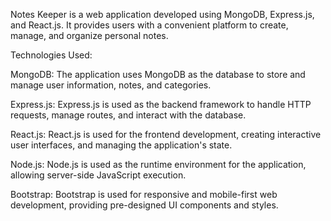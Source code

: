 
Notes Keeper is a web application developed using MongoDB, Express.js, and React.js. It provides users with a convenient platform to create, manage, and organize personal notes. 

Technologies Used:

MongoDB: The application uses MongoDB as the database to store and manage user information, notes, and categories.

Express.js: Express.js is used as the backend framework to handle HTTP requests, manage routes, and interact with the database.

React.js: React.js is used for the frontend development, creating interactive user interfaces, and managing the application's state.

Node.js: Node.js is used as the runtime environment for the application, allowing server-side JavaScript execution.

Bootstrap: Bootstrap is used for responsive and mobile-first web development, providing pre-designed UI components and styles.
